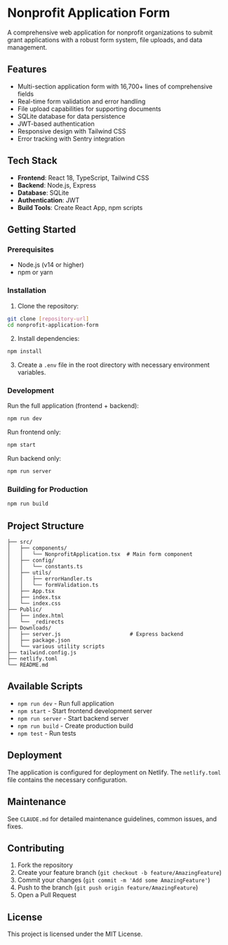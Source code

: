 # Nonprofit Application Form

A comprehensive web application for nonprofit organizations to submit grant applications with a robust form system, file uploads, and data management.

## Features

- Multi-section application form with 16,700+ lines of comprehensive fields
- Real-time form validation and error handling
- File upload capabilities for supporting documents
- SQLite database for data persistence
- JWT-based authentication
- Responsive design with Tailwind CSS
- Error tracking with Sentry integration

## Tech Stack

- **Frontend**: React 18, TypeScript, Tailwind CSS
- **Backend**: Node.js, Express
- **Database**: SQLite
- **Authentication**: JWT
- **Build Tools**: Create React App, npm scripts

## Getting Started

### Prerequisites

- Node.js (v14 or higher)
- npm or yarn

### Installation

1. Clone the repository:
```bash
git clone [repository-url]
cd nonprofit-application-form
```

2. Install dependencies:
```bash
npm install
```

3. Create a `.env` file in the root directory with necessary environment variables.

### Development

Run the full application (frontend + backend):
```bash
npm run dev
```

Run frontend only:
```bash
npm start
```

Run backend only:
```bash
npm run server
```

### Building for Production

```bash
npm run build
```

## Project Structure

```
├── src/
│   ├── components/
│   │   └── NonprofitApplication.tsx  # Main form component
│   ├── config/
│   │   └── constants.ts
│   ├── utils/
│   │   ├── errorHandler.ts
│   │   └── formValidation.ts
│   ├── App.tsx
│   ├── index.tsx
│   └── index.css
├── Public/
│   ├── index.html
│   └── _redirects
├── Downloads/
│   ├── server.js                      # Express backend
│   ├── package.json
│   └── various utility scripts
├── tailwind.config.js
├── netlify.toml
└── README.md
```

## Available Scripts

- `npm run dev` - Run full application
- `npm start` - Start frontend development server
- `npm run server` - Start backend server
- `npm run build` - Create production build
- `npm test` - Run tests

## Deployment

The application is configured for deployment on Netlify. The `netlify.toml` file contains the necessary configuration.

## Maintenance

See `CLAUDE.md` for detailed maintenance guidelines, common issues, and fixes.

## Contributing

1. Fork the repository
2. Create your feature branch (`git checkout -b feature/AmazingFeature`)
3. Commit your changes (`git commit -m 'Add some AmazingFeature'`)
4. Push to the branch (`git push origin feature/AmazingFeature`)
5. Open a Pull Request

## License

This project is licensed under the MIT License.